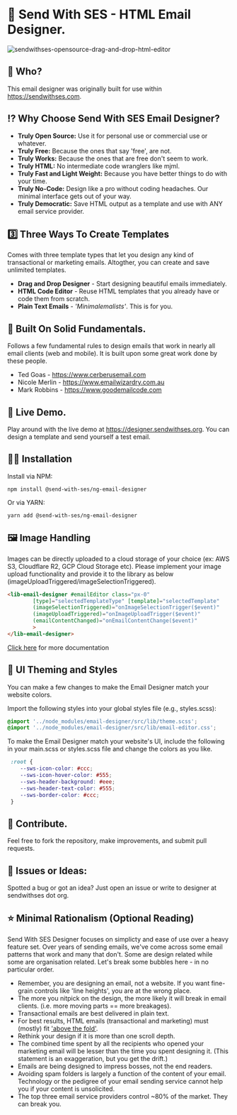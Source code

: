 
# 💌 Send With SES - HTML Email Designer.

![sendwithses-opensource-drag-and-drop-html-editor](https://github.com/SendWithSES/Drag-and-Drop-Email-Designer/assets/3350646/86020ce2-a818-4b7f-8823-f5c898b737ee)

## 👹 Who?
This email designer was originally built for use within https://sendwithses.com.

## ⁉️ Why Choose Send With SES Email Designer?

- **Truly Open Source:** Use it for personal use or commercial use or whatever.
- **Truly Free:** Because the ones that say 'free', are not.
- **Truly Works:** Because the ones that are free don't seem to work.
- **Truly HTML:** No intermediate code wranglers like mjml. 
- **Truly Fast and Light Weight:** Because you have better things to do with your time.  
- **Truly No-Code:** Design like a pro without coding headaches. Our minimal interface gets out of your way.
- **Truly Democratic:** Save HTML output as a template and use with ANY email service provider.
  
## 3️⃣ Three Ways To Create Templates
Comes with three template types that let you design any kind of transactional or marketing emails. Altogther, you can create and save unlimited templates. 
  - **Drag and Drop Designer** - Start designing beautiful emails immediately. 
  - **HTML Code Editor** - Reuse HTML templates that you already have or code them from scratch.
  - **Plain Text Emails** - _'Minimalemalists'_. This is for you.  

## 🚀 Built On Solid Fundamentals.
Follows a few fundamental rules to design emails that work in nearly all email clients (web and mobile). It is built upon some great work done by these people.

- Ted Goas - https://www.cerberusemail.com
- Nicole Merlin - https://www.emailwizardry.com.au
- Mark Robbins - https://www.goodemailcode.com

## 🎪 Live Demo.
Play around with the live demo at https://designer.sendwithses.org. You can design a template and send yourself a test email.

## 👩‍💻 Installation

Install via NPM:

```
npm install @send-with-ses/ng-email-designer
```

Or via YARN:

```
yarn add @send-with-ses/ng-email-designer
```

## 🖼️ Image Handling

Images can be directly uploaded to a cloud storage of your choice (ex: AWS S3, Cloudflare R2, GCP Cloud Storage etc). Please implement your image upload functionality and provide it to the library as below (imageUploadTriggered/imageSelectionTriggered).


```html
<lib-email-designer #emailEditor class="px-0"
        [type]="selectedTemplateType" [template]="selectedTemplate"
        (imageSelectionTriggered)="onImageSelectionTrigger($event)"
        (imageUploadTriggered)="onImageUploadTrigger($event)"
        (emailContentChanged)="onEmailContentChange($event)"
        >
</lib-email-designer>
```
[Click here](https://www.npmjs.com/package/@send-with-ses/ng-email-designer) for more documentation

## 🎨 UI Theming and Styles

You can make a few changes to make the Email Designer match your website colors.

Import the following styles into your global styles file (e.g., styles.scss):

```css
@import '../node_modules/email-designer/src/lib/theme.scss';
@import '../node_modules/email-designer/src/lib/email-editor.css';
```

To make the Email Designer match your website's UI, include the following in your main.scss or styles.scss file and change the colors as you like.

```css
 :root {
    --sws-icon-color: #ccc;
    --sws-icon-hover-color: #555;
    --sws-header-background: #eee;
    --sws-header-text-color: #555;
    --sws-border-color: #ccc;
 }
```

## 🤝 Contribute.
Feel free to fork the repository, make improvements, and submit pull requests.

## 🐛 Issues or Ideas:
Spotted a bug or got an idea? Just open an issue or write to designer at sendwithses dot org.

## ⭐ Minimal Rationalism (Optional Reading)
Send With SES Designer focuses on simplicty and ease of use over a heavy feature set. Over years of sending emails, we've come across some email patterns that work and many that don't. Some are design related while some are organisation related. Let's break some bubbles here - in no particular order.
- Remember, you are designing an email, not a website. If you want fine-grain controls like 'line heights', you are at the wrong place.
- The more you nitpick on the design, the more likely it will break in email clients. (i.e. more moving parts == more breakages). 
- Transactional emails are best delivered in plain text.
- For best results, HTML emails (transactional and marketing) must (mostly) fit ['above the fold'](https://en.wikipedia.org/wiki/Above_the_fold).
- Rethink your design if it is more than one scroll depth.
- The combined time spent by all the recipients who opened your marketing email will be lesser than the time you spent designing it. (This statement is an exaggeration, but you get the drift.)
- Emails are being designed to impress bosses, not the end readers.
- Avoiding spam folders is largely a function of the content of your email. Technology or the pedigree of your email sending service cannot help you if your content is unsolicited.
- The top three email service providers control ~80% of the market. They can break you.  
